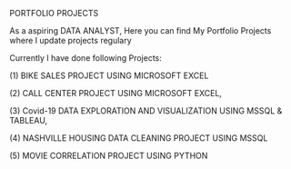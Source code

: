 PORTFOLIO PROJECTS

As a aspiring DATA ANALYST, Here you can find My Portfolio  Projects where I update projects regulary

Currently I have done following Projects:

 (1) BIKE SALES PROJECT USING MICROSOFT EXCEL
 
 (2) CALL CENTER PROJECT USING MICROSOFT EXCEL,
 
 (3) Covid-19 DATA EXPLORATION AND VISUALIZATION USING MSSQL & TABLEAU,
 
 (4) NASHVILLE HOUSING DATA CLEANING PROJECT USING MSSQL

 (5) MOVIE CORRELATION PROJECT USING PYTHON 
